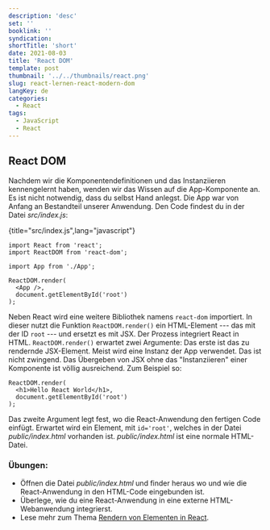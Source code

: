 ```yaml
---
description: 'desc'
set: ''
booklink: ''
syndication:
shortTitle: 'short'
date: 2021-08-03
title: 'React DOM'
template: post
thumbnail: '../../thumbnails/react.png'
slug: react-lernen-react-modern-dom
langKey: de
categories:
  - React
tags:
  - JavaScript
  - React
---
```


## React DOM

Nachdem wir die Komponentendefinitionen und das Instanziieren kennengelernt haben, wenden wir das Wissen auf die App-Komponente an. Es ist nicht notwendig, dass du selbst Hand anlegst. Die App war von Anfang an Bestandteil unserer Anwendung. Den Code findest du in der Datei *src/index.js*:

{title="src/index.js",lang="javascript"}
```
import React from 'react';
import ReactDOM from 'react-dom';

import App from './App';

ReactDOM.render(
  <App />,
  document.getElementById('root')
);
```

Neben React wird eine weitere Bibliothek namens `react-dom` importiert. In dieser nutzt die Funktion `ReactDOM.render()` ein HTML-Element --- das mit der ID `root` --- und ersetzt es mit JSX. Der Prozess integriert React in HTML. `ReactDOM.render()` erwartet zwei Argumente: Das erste ist das zu rendernde JSX-Element. Meist wird eine Instanz der App verwendet. Das ist nicht zwingend. Das Übergeben von JSX ohne das "Instanziieren" einer Komponente ist völlig ausreichend. Zum Beispiel so:

```
ReactDOM.render(
  <h1>Hello React World</h1>,
  document.getElementById('root')
);
```

Das zweite Argument legt fest, wo die React-Anwendung den fertigen Code einfügt. Erwartet wird ein Element, mit `id='root'`, welches in der Datei *public/index.html* vorhanden ist. *public/index.html* ist eine normale HTML-Datei.

### Übungen:

* Öffnen die Datei *public/index.html* und finder heraus wo und wie die React-Anwendung in den HTML-Code eingebunden ist.
* Überlege, wie du eine React-Anwendung in eine externe HTML-Webanwendung integrierst.
* Lese mehr zum Thema [Rendern von Elementen in React](https://de.reactjs.org/docs/rendering-elements.html).
<img src="https://vg01.met.vgwort.de/na/a3178b7e43ef47cb81ed081b1dffa79b" width="1" height="1" alt="">
